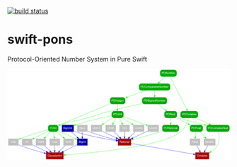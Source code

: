 [![build status](https://secure.travis-ci.org/dankogai/swift-pons.png)](http://travis-ci.org/dankogai/swift-pons)

# swift-pons
Protocol-Oriented Number System in Pure Swift

![typetree](./typetree.png)
